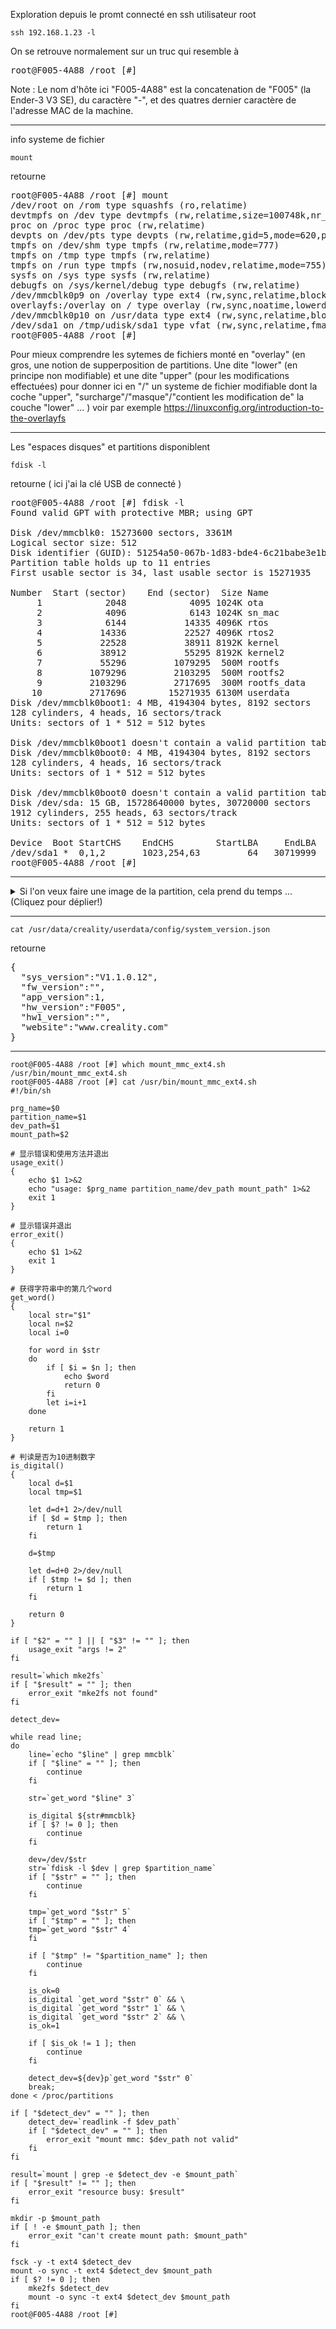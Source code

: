 

Exploration depuis le promt connecté en ssh utilisateur root
~~~
ssh 192.168.1.23 -l
~~~
On se retrouve normalement sur un truc qui resemble à
<pre>
root@F005-4A88 /root [#] 
</pre>

Note : Le nom d'hôte ici "F005-4A88" est la concatenation de "F005" (la Ender-3 V3 SE), du caractère "-", et des quatres dernier caractère de l'adresse MAC de la machine.


---

info systeme de fichier
~~~
mount
~~~
retourne

<pre>
root@F005-4A88 /root [#] mount
/dev/root on /rom type squashfs (ro,relatime)
devtmpfs on /dev type devtmpfs (rw,relatime,size=100748k,nr_inodes=25187,mode=755)
proc on /proc type proc (rw,relatime)
devpts on /dev/pts type devpts (rw,relatime,gid=5,mode=620,ptmxmode=666)
tmpfs on /dev/shm type tmpfs (rw,relatime,mode=777)
tmpfs on /tmp type tmpfs (rw,relatime)
tmpfs on /run type tmpfs (rw,nosuid,nodev,relatime,mode=755)
sysfs on /sys type sysfs (rw,relatime)
debugfs on /sys/kernel/debug type debugfs (rw,relatime)
/dev/mmcblk0p9 on /overlay type ext4 (rw,sync,relatime,block_validity,delalloc,barrier,user_xattr)
overlayfs:/overlay on / type overlay (rw,sync,noatime,lowerdir=/,upperdir=/overlay/upper,workdir=/overlay/work)
/dev/mmcblk0p10 on /usr/data type ext4 (rw,sync,relatime,block_validity,delalloc,barrier,user_xattr)
/dev/sda1 on /tmp/udisk/sda1 type vfat (rw,sync,relatime,fmask=0022,dmask=0022,codepage=936,iocharset=utf8,shortname=mixed,errors=remount-ro)
root@F005-4A88 /root [#]
</pre>

Pour mieux comprendre les sytemes de fichiers monté en "overlay" (en gros, une notion de supperposition de partitions. Une dite "lower" (en principe non modifiable) et une dite "upper" (pour les modifications effectuées) pour donner ici en "/" un systeme de fichier modifiable dont la coche "upper", "surcharge"/"masque"/"contient les modification de" la couche "lower" ... ) voir par exemple https://linuxconfig.org/introduction-to-the-overlayfs


---

Les "espaces disques" et partitions disponiblent
~~~
fdisk -l
~~~
retourne ( ici j'ai la clé USB de connecté ) 
<pre>
root@F005-4A88 /root [#] fdisk -l
Found valid GPT with protective MBR; using GPT

Disk /dev/mmcblk0: 15273600 sectors, 3361M
Logical sector size: 512
Disk identifier (GUID): 51254a50-067b-1d83-bde4-6c21babe3e1b
Partition table holds up to 11 entries
First usable sector is 34, last usable sector is 15271935

Number  Start (sector)    End (sector)  Size Name
     1            2048            4095 1024K ota
     2            4096            6143 1024K sn_mac
     3            6144           14335 4096K rtos
     4           14336           22527 4096K rtos2
     5           22528           38911 8192K kernel
     6           38912           55295 8192K kernel2
     7           55296         1079295  500M rootfs
     8         1079296         2103295  500M rootfs2
     9         2103296         2717695  300M rootfs_data
    10         2717696        15271935 6130M userdata
Disk /dev/mmcblk0boot1: 4 MB, 4194304 bytes, 8192 sectors
128 cylinders, 4 heads, 16 sectors/track
Units: sectors of 1 * 512 = 512 bytes

Disk /dev/mmcblk0boot1 doesn't contain a valid partition table
Disk /dev/mmcblk0boot0: 4 MB, 4194304 bytes, 8192 sectors
128 cylinders, 4 heads, 16 sectors/track
Units: sectors of 1 * 512 = 512 bytes

Disk /dev/mmcblk0boot0 doesn't contain a valid partition table
Disk /dev/sda: 15 GB, 15728640000 bytes, 30720000 sectors
1912 cylinders, 255 heads, 63 sectors/track
Units: sectors of 1 * 512 = 512 bytes

Device  Boot StartCHS    EndCHS        StartLBA     EndLBA    Sectors  Size Id Type
/dev/sda1 *  0,1,2       1023,254,63         64   30719999   30719936 14.6G  c Win95 FAT32 (LBA)
root@F005-4A88 /root [#]
</pre>

---




<details>
 <summary>Si l'on veux faire une image de la partition, cela prend du temps ... (Cliquez pour déplier!)</summary>

Pour créer un fichier image de la partition mmcblk0p9 sur la clé USB (C'est trés long de l'ordre d'une heure ou deux heures car l'on copie tout les block même les block vides de cette partition de 500 MB et la vitesse d'ecriture sur la clé USB fourni est très lente ... )


partition de 1 MB avec un lable "ota" (stock ???)
~~~
dd if=/dev/mmcblk0p1 of=/usr/data/dd_mmcblk0p1.img
~~~

partition de 1 MB avec un lable "sn_mac" (stock ???)
~~~
dd if=/dev/mmcblk0p2 of=/usr/data/dd_mmcblk0p2.img
~~~

partition de 4 MB avec un lable "rtos" (stock ???)
~~~
dd if=/dev/mmcblk0p3 of=/usr/data/dd_mmcblk0p3.img
~~~

partition de 4 MB avec un lable "rtos2" (stock ???)
~~~
dd if=/dev/mmcblk0p4 of=/usr/data/dd_mmcblk0p4.img
~~~

partition de 500 MB avec un lable "rootfs" (stock ???)
~~~
dd if=/dev/mmcblk0p7 of=/usr/data/dd_mmcblk0p7.img
~~~

partition de 500 MB avec un lable "rootfs2" (stock ???)
~~~
dd if=/dev/mmcblk0p8 of=/usr/data/dd_mmcblk0p8.img
~~~


partition de 300 MB avec un lable "rootfs_data" (stoke le upper et work )
~~~
dd if=/dev/mmcblk0p9 of=/tmp/udisk/sda1/dd_mmcblk0p9.img
~~~

Pour plus de détails sur l'utilisation de la commande `dd` voir par exemple https://www.tecmint.com/clone-linux-partitions/


Faire une image de la partition dans un fichier sur `/usr/data` (point de montage de la partition mmcblk0p10) prend de l'ordre de 30 minutes.
~~~
dd if=/dev/mmcblk0p9 of=/usr/data/dd_mmcblk0p9.img
~~~
Mais ensuite la copie vers la clé USB prend de l'ordre d'une heure
~~~
mv /usr/data/dd_mmcblk0p9.img /tmp/udisk/sda1/
~~~
</details>

---

~~~
cat /usr/data/creality/userdata/config/system_version.json
~~~
retourne
<pre>
{
  "sys_version":"V1.1.0.12",
  "fw_version":"",
  "app_version":1,
  "hw_version":"F005",
  "hw1_version":"",
  "website":"www.creality.com"
}</pre>

---


~~~
root@F005-4A88 /root [#] which mount_mmc_ext4.sh 
/usr/bin/mount_mmc_ext4.sh
root@F005-4A88 /root [#] cat /usr/bin/mount_mmc_ext4.sh
#!/bin/sh

prg_name=$0
partition_name=$1
dev_path=$1
mount_path=$2

# 显示错误和使用方法并退出
usage_exit()
{
	echo $1 1>&2
	echo "usage: $prg_name partition_name/dev_path mount_path" 1>&2
	exit 1
}

# 显示错误并退出
error_exit()
{
	echo $1 1>&2
	exit 1
}

# 获得字符串中的第几个word
get_word()
{
    local str="$1"
    local n=$2
    local i=0

    for word in $str
    do
        if [ $i = $n ]; then
            echo $word
            return 0
        fi
        let i=i+1
    done

    return 1
}

# 判读是否为10进制数字
is_digital()
{
    local d=$1
    local tmp=$1

    let d=d+1 2>/dev/null
    if [ $d = $tmp ]; then
        return 1
    fi

    d=$tmp

    let d=d+0 2>/dev/null
    if [ $tmp != $d ]; then
        return 1
    fi

    return 0
}

if [ "$2" = "" ] || [ "$3" != "" ]; then
    usage_exit "args != 2"
fi

result=`which mke2fs`
if [ "$result" = "" ]; then
    error_exit "mke2fs not found"
fi

detect_dev=

while read line;
do
    line=`echo "$line" | grep mmcblk`
    if [ "$line" = "" ]; then
        continue
    fi

    str=`get_word "$line" 3`

    is_digital ${str#mmcblk}
    if [ $? != 0 ]; then
        continue
    fi

    dev=/dev/$str
    str=`fdisk -l $dev | grep $partition_name`
    if [ "$str" = "" ]; then
        continue
    fi

    tmp=`get_word "$str" 5`
    if [ "$tmp" = "" ]; then
	tmp=`get_word "$str" 4`
    fi

    if [ "$tmp" != "$partition_name" ]; then
        continue
    fi

    is_ok=0
    is_digital `get_word "$str" 0` && \
    is_digital `get_word "$str" 1` && \
    is_digital `get_word "$str" 2` && \
    is_ok=1

    if [ $is_ok != 1 ]; then
        continue
    fi

    detect_dev=${dev}p`get_word "$str" 0`
    break;
done < /proc/partitions

if [ "$detect_dev" = "" ]; then
    detect_dev=`readlink -f $dev_path`
    if [ "$detect_dev" = "" ]; then
        error_exit "mount mmc: $dev_path not valid"
    fi
fi

result=`mount | grep -e $detect_dev -e $mount_path`
if [ "$result" != "" ]; then
	error_exit "resource busy: $result" 
fi

mkdir -p $mount_path
if [ ! -e $mount_path ]; then
	error_exit "can't create mount path: $mount_path"
fi

fsck -y -t ext4 $detect_dev
mount -o sync -t ext4 $detect_dev $mount_path
if [ $? != 0 ]; then
    mke2fs $detect_dev
    mount -o sync -t ext4 $detect_dev $mount_path
fi
root@F005-4A88 /root [#]
~~~

